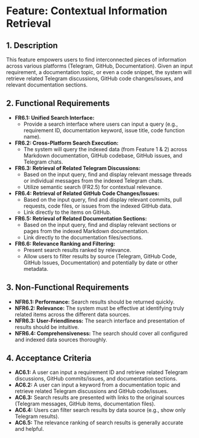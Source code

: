 # Feature: Contextual Information Retrieval

## 1. Description

This feature empowers users to find interconnected pieces of information across various platforms (Telegram, GitHub, Documentation). Given an input requirement, a documentation topic, or even a code snippet, the system will retrieve related Telegram discussions, GitHub code changes/issues, and relevant documentation sections.

## 2. Functional Requirements

- **FR6.1: Unified Search Interface:**
  - Provide a search interface where users can input a query (e.g., requirement ID, documentation keyword, issue title, code function name).
- **FR6.2: Cross-Platform Search Execution:**
  - The system will query the indexed data (from Feature 1 & 2) across Markdown documentation, GitHub codebase, GitHub issues, and Telegram chats.
- **FR6.3: Retrieval of Related Telegram Discussions:**
  - Based on the input query, find and display relevant message threads or individual messages from the indexed Telegram chats.
  - Utilize semantic search (FR2.5) for contextual relevance.
- **FR6.4: Retrieval of Related GitHub Code Changes/Issues:**
  - Based on the input query, find and display relevant commits, pull requests, code files, or issues from the indexed GitHub data.
  - Link directly to the items on GitHub.
- **FR6.5: Retrieval of Related Documentation Sections:**
  - Based on the input query, find and display relevant sections or pages from the indexed Markdown documentation.
  - Link directly to the documentation files/sections.
- **FR6.6: Relevance Ranking and Filtering:**
  - Present search results ranked by relevance.
  - Allow users to filter results by source (Telegram, GitHub Code, GitHub Issues, Documentation) and potentially by date or other metadata.

## 3. Non-Functional Requirements

- **NFR6.1: Performance:** Search results should be returned quickly.
- **NFR6.2: Relevance:** The system must be effective at identifying truly related items across the different data sources.
- **NFR6.3: User-Friendliness:** The search interface and presentation of results should be intuitive.
- **NFR6.4: Comprehensiveness:** The search should cover all configured and indexed data sources thoroughly.

## 4. Acceptance Criteria

- **AC6.1:** A user can input a requirement ID and retrieve related Telegram discussions, GitHub commits/issues, and documentation sections.
- **AC6.2:** A user can input a keyword from a documentation topic and retrieve related Telegram discussions and GitHub code/issues.
- **AC6.3:** Search results are presented with links to the original sources (Telegram messages, GitHub items, documentation files).
- **AC6.4:** Users can filter search results by data source (e.g., show only Telegram results).
- **AC6.5:** The relevance ranking of search results is generally accurate and helpful.
